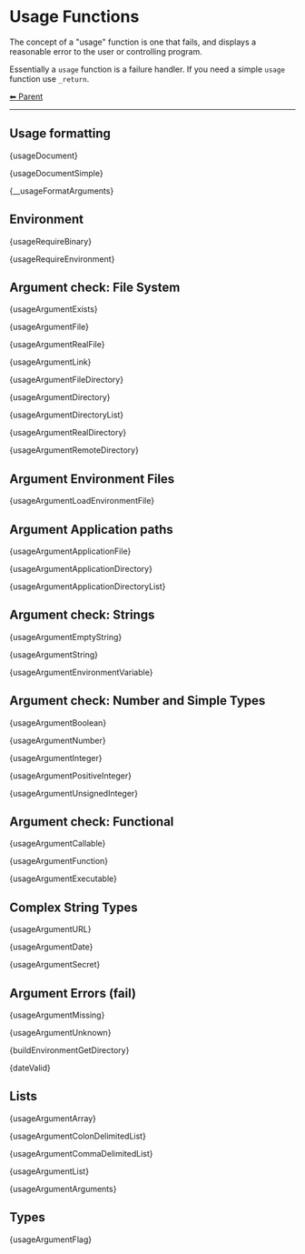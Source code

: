 # Usage Functions

The concept of a "usage" function is one that fails, and displays a reasonable error to the user or controlling program.

Essentially a `usage` function is a failure handler. If you need a simple `usage` function use `_return`.

<!-- TEMPLATE header 2 -->
[⬅ Parent ](../index.md)
<hr />

## Usage formatting

{usageDocument}

{usageDocumentSimple}

{__usageFormatArguments}

## Environment

{usageRequireBinary}

{usageRequireEnvironment}

## Argument check: File System

{usageArgumentExists}

{usageArgumentFile}

{usageArgumentRealFile}

{usageArgumentLink}

{usageArgumentFileDirectory}

{usageArgumentDirectory}

{usageArgumentDirectoryList}

{usageArgumentRealDirectory}

{usageArgumentRemoteDirectory}

## Argument Environment Files

{usageArgumentLoadEnvironmentFile}

## Argument Application paths

{usageArgumentApplicationFile}

{usageArgumentApplicationDirectory}

{usageArgumentApplicationDirectoryList}

## Argument check: Strings

{usageArgumentEmptyString}

{usageArgumentString}

{usageArgumentEnvironmentVariable}

## Argument check: Number and Simple Types

{usageArgumentBoolean}

{usageArgumentNumber}

{usageArgumentInteger}

{usageArgumentPositiveInteger}

{usageArgumentUnsignedInteger}

## Argument check: Functional

{usageArgumentCallable}

{usageArgumentFunction}

{usageArgumentExecutable}

## Complex String Types

{usageArgumentURL}

{usageArgumentDate}

{usageArgumentSecret}

## Argument Errors (fail)

{usageArgumentMissing}

{usageArgumentUnknown}

{buildEnvironmentGetDirectory}

{dateValid}

## Lists

{usageArgumentArray}

{usageArgumentColonDelimitedList}

{usageArgumentCommaDelimitedList}

{usageArgumentList}

{usageArgumentArguments}

## Types

{usageArgumentFlag}

